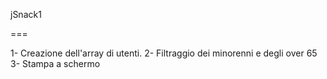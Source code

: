 jSnack1

===

1- Creazione dell'array di utenti.
2- Filtraggio dei minorenni e degli over 65
3- Stampa a schermo

